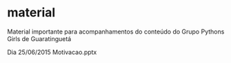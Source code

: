 # material
Material importante para acompanhamentos do conteúdo do Grupo Pythons Girls de Guaratinguetá

Dia 25/06/2015 Motivacao.pptx
